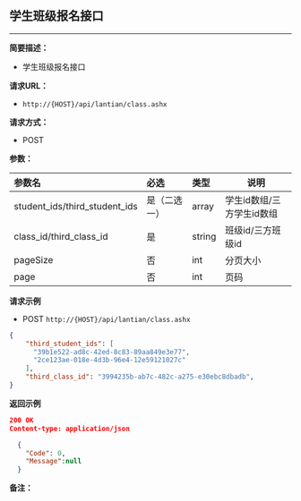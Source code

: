 ## 学生班级报名接口
--------------------
**简要描述：** 

- 学生班级报名接口

**请求URL：** 

- `http://{HOST}/api/lantian/class.ashx`
  
**请求方式：**

- POST

**参数：** 

|参数名|必选|类型|说明|
|:----    |:---|:----- |-----   |
|student_ids/third_student_ids    |是（二选一）  |array |学生id数组/三方学生id数组   |
|class_id/third_class_id    |是  |string |班级id/三方班级id   |
|pageSize    |否  |int |分页大小   |
|page    |否  |int |页码   |

**请求示例**

- POST `http://{HOST}/api/lantian/class.ashx`
``` json
{
    "third_student_ids": [
      "39b1e522-ad8c-42ed-8c83-89aa849e3e77",
      "2ce123ae-018e-4d3b-96e4-12e59121027c"
    ],
    "third_class_id": "3994235b-ab7c-482c-a275-e30ebc8dbadb",
}
```

**返回示例**

``` json
200 OK
Content-type: application/json

  {
    "Code": 0,
    "Message":null
  }
```

**备注：** 

